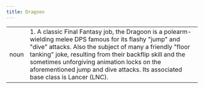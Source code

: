 ```yaml
---
title: Dragoon
---
```

| | |
|---|---|
| noun | 1.  	A classic Final Fantasy job, the Dragoon is a polearm-wielding melee DPS famous for its flashy "jump" and "dive" attacks. Also the subject of many a friendly "floor tanking" joke, resulting from their backflip skill and the sometimes unforgiving animation locks on the aforementioned jump and dive attacks. Its associated base class is Lancer (LNC).	|